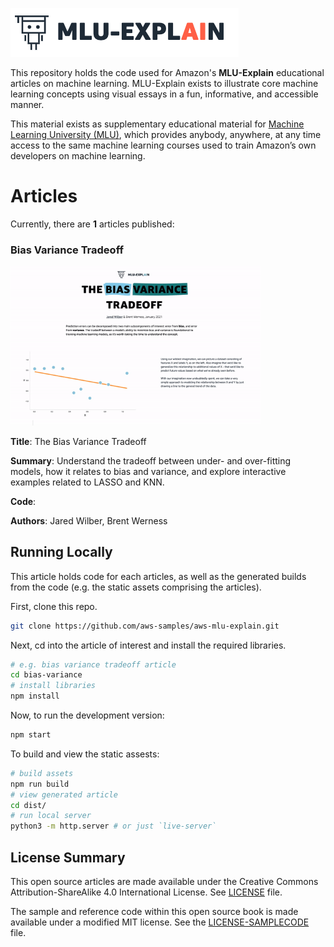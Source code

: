 ![MLU-Explain Logo & Title](./assets/readme_header.png)

This repository holds the code used for Amazon's **MLU-Explain** educational articles on machine learning.  MLU-Explain exists to illustrate core machine learning concepts using visual essays in a fun, informative, and accessible manner.

This material exists as supplementary educational material for [Machine Learning University (MLU)](https://aws.amazon.com/machine-learning/mlu/), which provides anybody, anywhere, at any time access to the same machine learning courses used to train Amazon’s own developers on machine learning.


# Articles

Currently, there are **1** articles published:

### Bias Variance Tradeoff
<img src="./assets/mlu-explain_biasvariance.gif" alt="Bias Variance Tradeoff Article Image" width="400"/>

**Title**: The Bias Variance Tradeoff

**Summary**: Understand the tradeoff between under- and over-fitting models, how it relates to bias and variance, and explore interactive examples related to LASSO and KNN.

**Code**:

**Authors**: Jared Wilber, Brent Werness



## Running Locally

This article holds code for each articles, as well as the generated builds from the code (e.g. the static assets comprising the articles).

First, clone this repo.

```bash
git clone https://github.com/aws-samples/aws-mlu-explain.git
```

Next, cd into the article of interest and install the required libraries.

```bash
# e.g. bias variance tradeoff article
cd bias-variance
# install libraries
npm install
```

Now, to run the development version:
```bash
npm start
```

To build and view the static assests:
```bash
# build assets
npm run build
# view generated article
cd dist/
# run local server
python3 -m http.server # or just `live-server`
```


## License Summary

This open source articles are made available under the Creative Commons Attribution-ShareAlike 4.0 International License. See [LICENSE](LICENSE) file.

The sample and reference code within this open source book is made available under a modified MIT license. See the [LICENSE-SAMPLECODE](LICENSE-SAMPLECODE) file.

